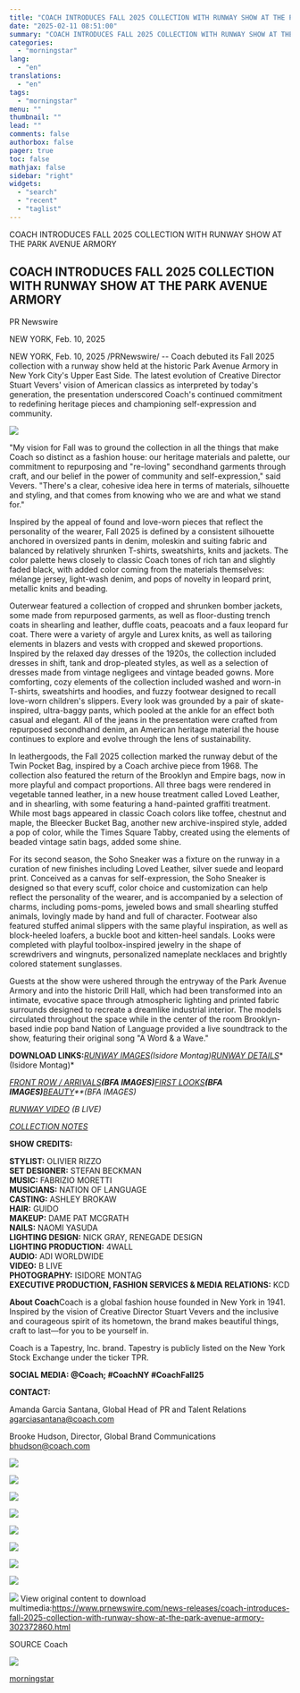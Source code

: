 ```yaml
---
title: "COACH INTRODUCES FALL 2025 COLLECTION WITH RUNWAY SHOW AT THE PARK AVENUE ARMORY"
date: "2025-02-11 08:51:00"
summary: "COACH INTRODUCES FALL 2025 COLLECTION WITH RUNWAY SHOW AT THE PARK AVENUE ARMORY COACH INTRODUCES FALL 2025 COLLECTION WITH RUNWAY SHOW AT THE PARK AVENUE ARMORY PR Newswire NEW YORK, Feb. 10, 2025 NEW YORK, Feb. 10, 2025 /PRNewswire/ -- Coach debuted its Fall 2025 collection with a runway show..."
categories:
  - "morningstar"
lang:
  - "en"
translations:
  - "en"
tags:
  - "morningstar"
menu: ""
thumbnail: ""
lead: ""
comments: false
authorbox: false
pager: true
toc: false
mathjax: false
sidebar: "right"
widgets:
  - "search"
  - "recent"
  - "taglist"
---
```


COACH INTRODUCES FALL 2025 COLLECTION WITH RUNWAY SHOW AT THE PARK AVENUE ARMORY

COACH INTRODUCES FALL 2025 COLLECTION WITH RUNWAY SHOW AT THE PARK AVENUE ARMORY
--------------------------------------------------------------------------------

PR Newswire

NEW YORK, Feb. 10, 2025


NEW YORK, Feb. 10, 2025 /PRNewswire/ -- Coach debuted its Fall 2025 collection with a runway show held at the historic Park Avenue Armory in New York City's Upper East Side. The latest evolution of Creative Director Stuart Vevers' vision of American classics as interpreted by today's generation, the presentation underscored Coach's continued commitment to redefining heritage pieces and championing self-expression and community.

[![](https://mma.prnewswire.com/media/2617212/isidore_montag_COACH_LOOK_001_2X3.jpg)](https://mma.prnewswire.com/media/2617212/isidore_montag_COACH_LOOK_001_2X3.html)

"My vision for Fall was to ground the collection in all the things that make Coach so distinct as a fashion house: our heritage materials and palette, our commitment to repurposing and "re-loving" secondhand garments through craft, and our belief in the power of community and self-expression," said Vevers. "There's a clear, cohesive idea here in terms of materials, silhouette and styling, and that comes from knowing who we are and what we stand for."

Inspired by the appeal of found and love-worn pieces that reflect the personality of the wearer, Fall 2025 is defined by a consistent silhouette anchored in oversized pants in denim, moleskin and suiting fabric and balanced by relatively shrunken T-shirts, sweatshirts, knits and jackets. The color palette hews closely to classic Coach tones of rich tan and slightly faded black, with added color coming from the materials themselves: mélange jersey, light-wash denim, and pops of novelty in leopard print, metallic knits and beading.

Outerwear featured a collection of cropped and shrunken bomber jackets, some made from repurposed garments, as well as floor-dusting trench coats in shearling and leather, duffle coats, peacoats and a faux leopard fur coat. There were a variety of argyle and Lurex knits, as well as tailoring elements in blazers and vests with cropped and skewed proportions. Inspired by the relaxed day dresses of the 1920s, the collection included dresses in shift, tank and drop-pleated styles, as well as a selection of dresses made from vintage negligees and vintage beaded gowns. More comforting, cozy elements of the collection included washed and worn-in T-shirts, sweatshirts and hoodies, and fuzzy footwear designed to recall love-worn children's slippers. Every look was grounded by a pair of skate-inspired, ultra-baggy pants, which pooled at the ankle for an effect both casual and elegant. All of the jeans in the presentation were crafted from repurposed secondhand denim, an American heritage material the house continues to explore and evolve through the lens of sustainability.

In leathergoods, the Fall 2025 collection marked the runway debut of the Twin Pocket Bag, inspired by a Coach archive piece from 1968. The collection also featured the return of the Brooklyn and Empire bags, now in more playful and compact proportions. All three bags were rendered in vegetable tanned leather, in a new house treatment called Loved Leather, and in shearling, with some featuring a hand-painted graffiti treatment. While most bags appeared in classic Coach colors like toffee, chestnut and maple, the Bleecker Bucket Bag, another new archive-inspired style, added a pop of color, while the Times Square Tabby, created using the elements of beaded vintage satin bags, added some shine.

For its second season, the Soho Sneaker was a fixture on the runway in a curation of new finishes including Loved Leather, silver suede and leopard print. Conceived as a canvas for self-expression, the Soho Sneaker is designed so that every scuff, color choice and customization can help reflect the personality of the wearer, and is accompanied by a selection of charms, including poms-poms, jeweled bows and small shearling stuffed animals, lovingly made by hand and full of character. Footwear also featured stuffed animal slippers with the same playful inspiration, as well as block-heeled loafers, a buckle boot and kitten-heel sandals. Looks were completed with playful toolbox-inspired jewelry in the shape of screwdrivers and wingnuts, personalized nameplate necklaces and brightly colored statement sunglasses.

Guests at the show were ushered through the entryway of the Park Avenue Armory and into the historic Drill Hall, which had been transformed into an intimate, evocative space through atmospheric lighting and printed fabric surrounds designed to recreate a dreamlike industrial interior. The models circulated throughout the space while in the center of the room Brooklyn-based indie pop band Nation of Language provided a live soundtrack to the show, featuring their original song "A Word & a Wave."

**DOWNLOAD LINKS:***[RUNWAY IMAGES](https://c212.net/c/link/?t=0&l=en&o=4359676-1&h=2734175498&u=https%3A%2F%2Fcoachinc.sharepoint.com%2F%3Af%3A%2Fs%2FGlobalPublicRelations%2FEh6zNSv0FJlNihYg1suFcC0BKhvXXNPn3it-kbcuHYSKMw%3Fe%3DCEgggM&a=RUNWAY+IMAGES)**(Isidore Montag)**[RUNWAY DETAILS](https://c212.net/c/link/?t=0&l=en&o=4359676-1&h=3685517752&u=https%3A%2F%2Fcoachinc.sharepoint.com%2F%3Af%3A%2Fs%2FGlobalPublicRelations%2FEkMeHhZ-v39MkuWrR3TYgTYB3qgJgue0Z--T35DhAYeP3A%3Fe%3DBNoo7S&a=RUNWAY+DETAILS)**(Isidore Montag)*

*[FRONT ROW / ARRIVALS](https://c212.net/c/link/?t=0&l=en&o=4359676-1&h=4004980456&u=https%3A%2F%2Fbfa.com%2Fevents%2F48523%2Fshare%2F7f0d6b53853c10&a=FRONT+ROW+%2F+ARRIVALS)**(BFA IMAGES)**[FIRST LOOKS](https://c212.net/c/link/?t=0&l=en&o=4359676-1&h=3785706906&u=https%3A%2F%2Fbfa.com%2Fevents%2F48509%2Fshare%2F5fedd324daefcf&a=FIRST+LOOKS)**(BFA IMAGES)**[BEAUTY](https://c212.net/c/link/?t=0&l=en&o=4359676-1&h=3755704297&u=https%3A%2F%2Fbfa.com%2Fevents%2F48506%2Fshare%2Fc8aa4aed924388&a=BEAUTY)**(BFA IMAGES)*

*[RUNWAY VIDEO](https://c212.net/c/link/?t=0&l=en&o=4359676-1&h=3569314415&u=https%3A%2F%2Fcoachinc.sharepoint.com%2F%3Af%3A%2Fs%2FGlobalPublicRelations%2FEnm43wF0G0RErE0EzHKeSFABdY_Fgxs1J-YY4wffZwMwtQ%3Fe%3Dmj7tzz&a=RUNWAY+VIDEO)* *(B LIVE)*

*[COLLECTION NOTES](https://c212.net/c/link/?t=0&l=en&o=4359676-1&h=15173453&u=https%3A%2F%2Fcoachinc.sharepoint.com%2F%3Ab%3A%2Fs%2FGlobalPublicRelations%2FEUTFd3xY7AxJtYWQkZMsol0BAUwqx8FmPkyhygfW5UhM2Q%3Fe%3DGGqVzt&a=COLLECTION+NOTES)*

**SHOW CREDITS:**

**STYLIST:** OLIVIER RIZZO  
**SET DESIGNER:** STEFAN BECKMAN  
**MUSIC:** FABRIZIO MORETTI  
**MUSICIANS:** NATION OF LANGUAGE  
**CASTING:** ASHLEY BROKAW  
**HAIR:** GUIDO  
**MAKEUP:** DAME PAT MCGRATH  
**NAILS:** NAOMI YASUDA  
**LIGHTING DESIGN:** NICK GRAY, RENEGADE DESIGN  
**LIGHTING PRODUCTION:** 4WALL  
**AUDIO:** ADI WORLDWIDE  
**VIDEO:** B LIVE  
**PHOTOGRAPHY:** ISIDORE MONTAG  
**EXECUTIVE PRODUCTION, FASHION SERVICES & MEDIA RELATIONS:** KCD

**About Coach**Coach is a global fashion house founded in New York in 1941. Inspired by the vision of Creative Director Stuart Vevers and the inclusive and courageous spirit of its hometown, the brand makes beautiful things, craft to last—for you to be yourself in.

Coach is a Tapestry, Inc. brand. Tapestry is publicly listed on the New York Stock Exchange under the ticker TPR.

**SOCIAL MEDIA: @Coach; #CoachNY #CoachFall25**

**CONTACT:**

Amanda Garcia Santana, Global Head of PR and Talent Relations  
[agarciasantana@coach.com](mailto:agarciasantana@coach.com)

Brooke Hudson, Director, Global Brand Communications  
[bhudson@coach.com](mailto:bhudson@coach.com)

[![](https://mma.prnewswire.com/media/2617213/isidore_montag_COACH_LOOK_004_2X3.jpg)](https://mma.prnewswire.com/media/2617213/isidore_montag_COACH_LOOK_004_2X3.html)

[![](https://mma.prnewswire.com/media/2617214/isidore_montag_COACH_LOOK_005_2X3.jpg)](https://mma.prnewswire.com/media/2617214/isidore_montag_COACH_LOOK_005_2X3.html)

[![](https://mma.prnewswire.com/media/2617215/isidore_montag_COACH_LOOK_014_2X3.jpg)](https://mma.prnewswire.com/media/2617215/isidore_montag_COACH_LOOK_014_2X3.html)

[![](https://mma.prnewswire.com/media/2617216/isidore_montag_COACH_LOOK_016_2X3.jpg)](https://mma.prnewswire.com/media/2617216/isidore_montag_COACH_LOOK_016_2X3.html)

[![](https://mma.prnewswire.com/media/2617217/isidore_montag_COACH_LOOK_018_2X3.jpg)](https://mma.prnewswire.com/media/2617217/isidore_montag_COACH_LOOK_018_2X3.html)

[![](https://mma.prnewswire.com/media/2617218/isidore_montag_COACH_LOOK_020_2X3.jpg)](https://mma.prnewswire.com/media/2617218/isidore_montag_COACH_LOOK_020_2X3.html)

[![](https://mma.prnewswire.com/media/2617219/isidore_montag_COACH_LOOK_025_2X3.jpg)](https://mma.prnewswire.com/media/2617219/isidore_montag_COACH_LOOK_025_2X3.html)

[![](https://mma.prnewswire.com/media/653372/coach_Logo.jpg)](https://mma.prnewswire.com/media/653372/coach_Logo.html)

 ![](https://c212.net/c/img/favicon.png?sn=NY16222&sd=2025-02-10) View original content to download multimedia:<https://www.prnewswire.com/news-releases/coach-introduces-fall-2025-collection-with-runway-show-at-the-park-avenue-armory-302372860.html>

SOURCE Coach


 ![](https://rt.prnewswire.com/rt.gif?NewsItemId=NY16222&Transmission_Id=202502101934PR_NEWS_USPR_____NY16222&DateId=20250210)

[morningstar](https://www.morningstar.com/news/pr-newswire/20250210ny16222/coach-introduces-fall-2025-collection-with-runway-show-at-the-park-avenue-armory)
